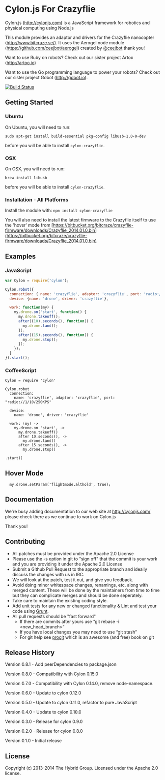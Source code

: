 # Cylon.js For Crazyflie

Cylon.js (http://cylonjs.com) is a JavaScript framework for robotics and physical computing using Node.js

This module provides an adaptor and drivers for the Crazyflie nanocopter (http://www.bitcraze.se/). It uses the Aerogel node module (https://github.com/ceejbot/aerogel) created by [@ceejbot](https://github.com/ceejbot) thank you!

Want to use Ruby on robots? Check out our sister project Artoo (http://artoo.io)

Want to use the Go programming language to power your robots? Check out our sister project Gobot (http://gobot.io).

[![Build Status](https://secure.travis-ci.org/hybridgroup/cylon-crazyflie.png?branch=master)](http://travis-ci.org/hybridgroup/cylon-crazyflie)

## Getting Started

### Ubuntu

On Ubuntu, you will need to run:

```
sudo apt-get install build-essential pkg-config libusb-1.0-0-dev
```

before you will be able to install `cylon-crazyflie`.

### OSX

On OSX, you will need to run:

```
brew install libusb
```

before you will be able to install `cylon-crazyflie`.

### Installation - All Platforms

Install the module with: `npm install cylon-crazyflie`

You will also need to install the latest firmware to the Crazyflie itself to use the 'hover' mode from [https://bitbucket.org/bitcraze/crazyflie-firmware/downloads/Crazyflie_2014.01.0.bin](https://bitbucket.org/bitcraze/crazyflie-firmware/downloads/Crazyflie_2014.01.0.bin)

## Examples

### JavaScript
```javascript
var Cylon = require('cylon');

Cylon.robot({
  connection: { name: 'crazyflie', adaptor: 'crazyflie', port: 'radio://1/10/250KPS' },
  device: {name: 'drone', driver: 'crazyflie'},

  work: function(my) {
    my.drone.on('start', function() {
      my.drone.takeoff();
      after((10).seconds(), function() { 
        my.drone.land();
      });
      after((15).seconds(), function() { 
        my.drone.stop();
      });
    });
  }
}).start();
```

### CoffeeScript
```
Cylon = require 'cylon'

Cylon.robot
  connection:
    name: 'crazyflie', adaptor: 'crazyflie', port: "radio://1/10/250KPS"

  device:
    name: 'drone', driver: 'crazyflie'

  work: (my) ->
    my.drone.on 'start', ->
      my.drone.takeoff()
      after 10.seconds(), ->
        my.drone.land()
      after 15.seconds(), ->
        my.drone.stop()

.start()
```

## Hover Mode

```
  my.drone.setParam('flightmode.althold', true);
```

## Documentation
We're busy adding documentation to our web site at http://cylonjs.com/ please check there as we continue to work on Cylon.js

Thank you!

## Contributing

* All patches must be provided under the Apache 2.0 License
* Please use the -s option in git to "sign off" that the commit is your work and you are providing it under the Apache 2.0 License
* Submit a Github Pull Request to the appropriate branch and ideally discuss the changes with us in IRC.
* We will look at the patch, test it out, and give you feedback.
* Avoid doing minor whitespace changes, renamings, etc. along with merged content. These will be done by the maintainers from time to time but they can complicate merges and should be done seperately.
* Take care to maintain the existing coding style.
* Add unit tests for any new or changed functionality & Lint and test your code using [Grunt](http://gruntjs.com/).
* All pull requests should be "fast forward"
  * If there are commits after yours use “git rebase -i <new_head_branch>”
  * If you have local changes you may need to use “git stash”
  * For git help see [progit](http://git-scm.com/book) which is an awesome (and free) book on git

## Release History

Version 0.8.1 - Add peerDependencies to package.json

Version 0.8.0 - Compatibility with Cylon 0.15.0

Version 0.7.0 - Compatibility with Cylon 0.14.0, remove node-namespace.

Version 0.6.0 - Update to cylon 0.12.0

Version 0.5.0 - Update to cylon 0.11.0, refactor to pure JavaScript

Version 0.4.0 - Update to cylon 0.10.0

Version 0.3.0 - Release for cylon 0.9.0

Version 0.2.0 - Release for cylon 0.8.0

Version 0.1.0 - Initial release

## License
Copyright (c) 2013-2014 The Hybrid Group. Licensed under the Apache 2.0 license.

